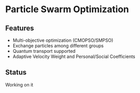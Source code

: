 # Particle Swarm Optimization

## Features
+ Multi-objective optimization (CMOPSO/SMPSO)
+ Exchange particles among different groups
+ Quantum transport supported
+ Adaptive Velocity Weight and Personal/Social Coefficients

## Status
Working on it